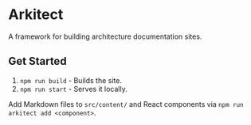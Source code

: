 # Arkitect
A framework for building architecture documentation sites.

## Get Started
1. `npm run build` - Builds the site.
2. `npm run start` - Serves it locally.

Add Markdown files to `src/content/` and React components via `npm run arkitect add <component>`.